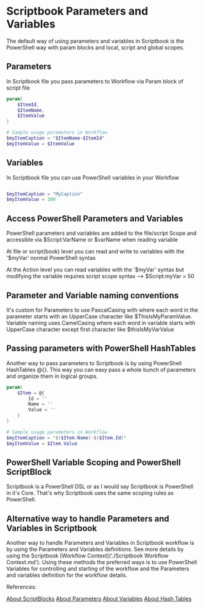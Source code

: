# Scriptbook Parameters and Variables

The default way of using parameters and variables in Scriptbook is the PowerShell way with param blocks and local, script and global scopes.

## Parameters

In Scriptbook file you pass parameters to Workflow via Param block of script file

```powershell
param(
    $ItemId,
    $ItemName,
    $ItemValue
)

# Sample usage parameters in Workflow
$myItemCaption = "$ItemName-$ItemId"
$myItemValue = $ItemValue

```

## Variables

In Scriptbook file you can use PowerShell variables in your Workflow

```powershell

$myItemCaption = "MyCaption"
$myItemValue = 100

```

## Access PowerShell Parameters and Variables

PowerShell parameters and variables are added to the file/script Scope and accessible via $Script:VarName or $varName when reading variable

At file or script(book) level you can read and write to variables with the '$myVar' normal PowerShell syntax

At the Action level you can read variables with the '$myVar' syntax but modifying the variable requires script scope syntax --> $Script:myVar = 50

## Parameter and Variable naming conventions

It's custom for Parameters to use PascalCasing with where each word in the parameter starts with an UpperCase character like $ThisIsMyParamValue. Variable naming uses CamelCasing where each word in variable starts with UpperCase character except first character like $thisIsMyVarValue

## Passing parameters with PowerShell HashTables

Another way to pass parameters to Scriptbook is by using PowerShell HashTables @{}. This way you can easy pass a whole bunch of parameters and organize them in logical groups.

```powershell
param(
    $Item = @{ 
        Id = ''
        Name = ''
        Value = ''
    }
)

# Sample usage parameters in Workflow
$myItemCaption = "$($Item.Name)-$($Item.Id)"
$myItemValue = $Item.Value

```

## PowerShell Variable Scoping and PowerShell ScriptBlock

Scriptbook is a PowerShell DSL or as I would say Scriptbook is PowerShell in it's Core. That's why Scriptbook uses the same scoping rules as PowerShell.

## Alternative way to handle Parameters and Variables in Scriptbook

Another way to handle Parameters and Variables in Scriptbook workflow is by using the Parameters and Variables definitions. See more details by using the Scriptbook [Workflow Context]('./Scriptbook Workflow Context.md'). Using these methods the preferred ways is to use PowerShell Variables for controlling and starting of the workflow and the Parameters and variables definition for the workflow details.

References:

[About ScriptBlocks](https://docs.microsoft.com/en-us/powershell/module/microsoft.powershell.core/about/about_script_blocks)
[About Parameters](https://docs.microsoft.com/en-us/powershell/module/microsoft.powershell.core/about/about_parameters)
[About Variables](https://docs.microsoft.com/en-us/powershell/module/microsoft.powershell.core/about/about_variables)
[About Hash Tables](https://docs.microsoft.com/en-us/powershell/module/microsoft.powershell.core/about/about_hash_tables)
